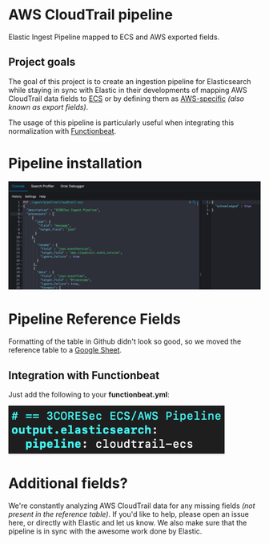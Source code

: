 # AWS CloudTrail pipeline
Elastic Ingest Pipeline mapped to ECS and AWS exported fields.

## Project goals
The goal of this project is to create an ingestion pipeline for Elasticsearch while staying in sync with Elastic in their developments of mapping AWS CloudTrail data fields to [ECS](https://www.elastic.co/guide/en/ecs/current/index.html) or by defining them as [AWS-specific](https://www.elastic.co/guide/en/beats/filebeat/master/exported-fields-aws.html) *(also known as export fields)*. 

The usage of this pipeline is particularly useful when integrating this normalization with [Functionbeat](https://www.elastic.co/beats/functionbeat).

# Pipeline installation
![alt text](./imgs/put-pipeline.png "put-pipeline")

# Pipeline Reference Fields
Formatting of the table in Github didn't look so good, so we moved the reference table to a [Google Sheet](https://docs.google.com/spreadsheets/d/1rtyP4s3R5iu55ob2uNWfbUoUO_GGBNOUV-PiHcCEMjI).

## Integration with Functionbeat
Just add the following to your **functionbeat.yml**:

![alt text](./imgs/fb-config.png "fb-config.png")

# Additional fields?
We're constantly analyzing AWS CloudTrail data for any missing fields *(not present in the reference table)*. If you'd like to help, please open an issue here, or directly with Elastic and let us know. We also make sure that the pipeline is in sync with the awesome work done by Elastic.
